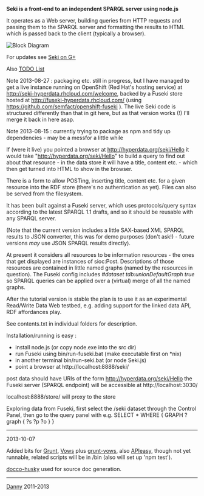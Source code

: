 **Seki is a front-end to an independent SPARQL server using node.js**

It operates as a Web server, building queries from HTTP requests and passing them to the SPARQL server and formatting the results to HTML which is passed back to the client (typically a browser).

![Block Diagram](https://github.com/danja/seki/raw/master/docs/seki-full.png)

For updates see [Seki on G+](https://plus.google.com/b/102910670341143019851/102910670341143019851/posts)

Also [TODO List](https://workflowy.com/shared/dd5976b2-b48f-9096-0357-105f34b4d6ed/)

Note 2013-08-27 : packaging etc. still in progress, but I have managed to get a live instance running on OpenShift (Red Hat's hosting service) at http://seki-hyperdata.rhcloud.com/welcome, backed by a Fuseki store hosted at http://fuseki-hyperdata.rhcloud.com/ (using https://github.com/semfact/openshift-fuseki ). The live Seki code is structured differently than that in git here, but as that version works (!) I'll merge it back in here asap.

Note 2013-08-15 : currently trying to package as npm and tidy up dependencies - may be a messfor a little while

If (were it live) you pointed a browser at http://hyperdata.org/seki/Hello it would take "http://hyperdata.org/seki/Hello" to build a query to find out about that resource - in the data store it will have a title, content etc. - which then get turned into HTML to show in the browser.

There is a form to allow POSTing, inserting title, content etc. for a given resource into the RDF store (there's no authentication as yet). Files can also be served from the filesystem.

It has been built against a Fuseki server, which uses protocols/query syntax according to the latest SPARQL 1.1 drafts, and so it should be reusable with any SPARQL server.

(Note that the current version includes a little SAX-based XML SPARQL results to JSON converter, this was for demo purposes (don't ask!) - future versions *may* use JSON SPARQL results directly).

At present it considers all resources to be information resources - the ones that get displayed are instances of sioc:Post. Descriptions of those resources are contained in little named graphs (named by the resources in question). The Fuseki config includes _#dataset tdb:unionDefaultGraph true_ so SPARQL queries can be applied over a (virtual) merge of all the named graphs.

After the tutorial version is stable the plan is to use it as an experimental Read/Write Data Web testbed, e.g. adding support for the linked data API, RDF affordances play.

See contents.txt in individual folders for description.

Installation/running is easy : 

* install node.js (or copy node.exe into the src dir)
* run Fuseki using bin/run-fuseki.bat (make executable first on *nix)
* in another terminal bin/run-seki.bat (or node Seki.js)
* point a browser at http://localhost:8888/seki/ 

post data should have URIs of the form http://hyperdata.org/seki/Hello
the Fuseki server (SPARQL endpoint) will be accessible at http://localhost:3030/

localhost:8888/store/ will proxy to the store

Exploring data from Fuseki, first select the /seki dataset through the Control Panel, then go to the query panel
with e.g. 
   SELECT * WHERE { GRAPH ?graph { ?s ?p ?o } }
   
----

2013-10-07

Added bits for [Grunt](http://gruntjs.com/), [Vows](http://vowsjs.org/) plus [grunt-vows](https://github.com/CMTegner/grunt-vows), also [APIeasy](https://github.com/flatiron/api-easy), though not yet runnable, related scripts will be in /bin (also will set up 'npm test').

[docco-husky]() used for source doc generation.

----


[Danny](http://dannyayers.com/) 2011-2013




